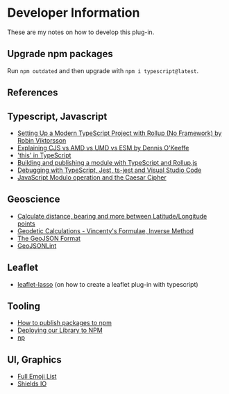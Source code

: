 # Developer Information

These are my notes on how to develop this plug-in.

## Upgrade npm packages

Run `npm outdated` and then upgrade with `npm i typescript@latest`.

## References

## Typescript, Javascript 

- [Setting Up a Modern TypeScript Project with Rollup (No Framework) by Robin Viktorsson](https://medium.com/@robinviktorsson/setting-up-a-modern-typescript-project-with-rollup-no-framework-e24a7564394c)
- [Explaining CJS vs AMD vs UMD vs ESM by Dennis O'Keeffe](https://www.dennisokeeffe.com/blog/2023-10-26-explaining-cjs-vs-amd-vs-umd-vs-esm)
- ['this' in TypeScript](https://github.com/Microsoft/TypeScript/wiki/'this'-in-TypeScript)
- [Building and publishing a module with TypeScript and Rollup.js](https://hackernoon.com/building-and-publishing-a-module-with-typescript-and-rollup-js-faa778c85396)
- [Debugging with TypeScript, Jest, ts-jest and Visual Studio Code](https://medium.com/@mtiller/debugging-with-typescript-jest-ts-jest-and-visual-studio-code-ef9ca8644132)
- [JavaScript Modulo operation and the Caesar Cipher](http://www.codeavenger.com/2017/05/19/JavaScript-Modulo-operation-and-the-Caesar-Cipher.html)

## Geoscience

- [Calculate distance, bearing and more between Latitude/Longitude points](https://www.movable-type.co.uk/scripts/latlong.html)
- [Geodetic Calculations - Vincenty's Formulae, Inverse Method](https://www.ga.gov.au/geodesy/datums/vincenty_inverse.jsp)
- [The GeoJSON Format](https://tools.ietf.org/html/rfc7946)
- [GeoJSONLint](http://geojsonlint.com/)

## Leaflet 

- [leaflet-lasso](https://github.com/zakjan/leaflet-lasso) (on how to create a leaflet plug-in with typescript)

## Tooling

- [How to publish packages to npm](https://zellwk.com/blog/publish-to-npm/)
- [Deploying our Library to NPM](https://hungryturtlecode.com/projects/parallax-deploy-npm/)
- [np](https://github.com/sindresorhus/np)

## UI, Graphics

- [Full Emoji List](https://www.unicode.org/emoji/charts/full-emoji-list.html)
- [Shields IO](https://shields.io)